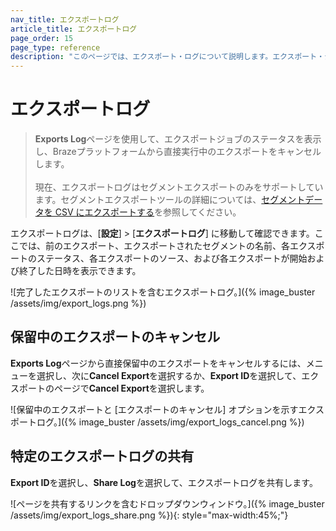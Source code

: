 ```yaml
---
nav_title: エクスポートログ
article_title: エクスポートログ
page_order: 15
page_type: reference
description: "このページでは、エクスポート・ログについて説明します。エクスポート・ジョブのステータスを表示し、実行中のエクスポートをキャンセルすることができます。"
---
```


# エクスポートログ

> **Exports Log**ページを使用して、エクスポートジョブのステータスを表示し、Brazeプラットフォームから直接実行中のエクスポートをキャンセルします。<br><br> 現在、エクスポートログはセグメントエクスポートのみをサポートしています。セグメントエクスポートツールの詳細については、[セグメントデータを CSV にエクスポートする]({{site.baseurl}}/user_guide/data/export_braze_data/segment_data_to_csv/)を参照してください。

エクスポートログは、[**設定**] > [**エクスポートログ**] に移動して確認できます。ここでは、前のエクスポート、エクスポートされたセグメントの名前、各エクスポートのステータス、各エクスポートのソース、および各エクスポートが開始および終了した日時を表示できます。 

![完了したエクスポートのリストを含むエクスポートログ。]({% image_buster /assets/img/export_logs.png %})

## 保留中のエクスポートのキャンセル

**Exports Log**ページから直接保留中のエクスポートをキャンセルするには、<i class="fas fa-ellipsis-vertical"></i>メニューを選択し、次に**Cancel Export**を選択するか、**Export ID**を選択して、エクスポートのページで**Cancel Export**を選択します。

![保留中のエクスポートと [エクスポートのキャンセル] オプションを示すエクスポートログ。]({% image_buster /assets/img/export_logs_cancel.png %})

## 特定のエクスポートログの共有

**Export ID**を選択し、**Share Log**を選択して、エクスポートログを共有します。

![ページを共有するリンクを含むドロップダウンウィンドウ。]({% image_buster /assets/img/export_logs_share.png %}){: style="max-width:45%;"}

